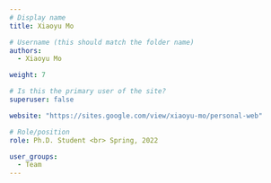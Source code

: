 ```yaml
---
# Display name
title: Xiaoyu Mo

# Username (this should match the folder name)
authors:
  - Xiaoyu Mo

weight: 7

# Is this the primary user of the site?
superuser: false

website: "https://sites.google.com/view/xiaoyu-mo/personal-web"

# Role/position
role: Ph.D. Student <br> Spring, 2022

user_groups:
  - Team
---
```

